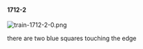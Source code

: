 #### 1712-2
![train-1712-2-0.png](https://github.com/lil-lab/nlvr/raw/master/nlvr/train/images/28/train-1712-2-0.png "train-1712-2-0.png")

there are two blue squares touching the edge